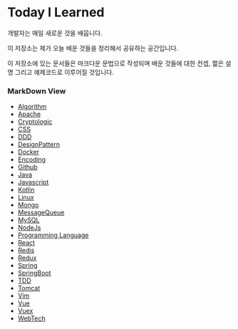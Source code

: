 # Today I Learned

  개발자는 매일 새로운 것을 배웁니다.

  이 저장소는 제가 오늘 배운 것들을 정리해서 공유하는 공간입니다.

  이 저장소에 있는 문서들은 마크다운 문법으로 작성되며 배운 것들에 대한 컨셉, 짧은 설명 그리고 예제코드로 이루어질 것입니다.

### MarkDown View
- [Algorithm](./Algorithm/README.md)
- [Apache](./Apache/README.md)
- [Cryptologic](./Cryptologic/README.md)
- [CSS](./CSS/README.md)
- [DDD](./DDD/README.md)
- [DesignPattern](./DesignPattern/README.md)
- [Docker](./Docker/README.md)
- [Encoding](./Encoding/README.md)
- [Github](./Github/README.md)
- [Java](./Java/README.md)
- [Javascript](./Javascript/README.md)
- [Kotlin](./Kotlin/README.md)
- [Linux](./Linux/README.md)
- [Mongo](./Mongo/README.md)
- [MessageQueue](./MQ/README.md)
- [MySQL](./MySQL/README.md)
- [NodeJs](./Node/README.md)
- [Programming Language](./ProgrammingLanguage/README.md)
- [React](./React/README.md)
- [Redis](./Redis/README.md)
- [Redux](./Redux/README.md)
- [Spring](./Spring/README.md)
- [SpringBoot](./SpringBoot/README.md)
- [TDD](./TDD/README.md)
- [Tomcat](./Tomcat/README.md)
- [Vim](./Vim/README.md)
- [Vue](./Vue/README.md)
- [Vuex](./Vuex/README.md)
- [WebTech](./WebTech/README.md)
